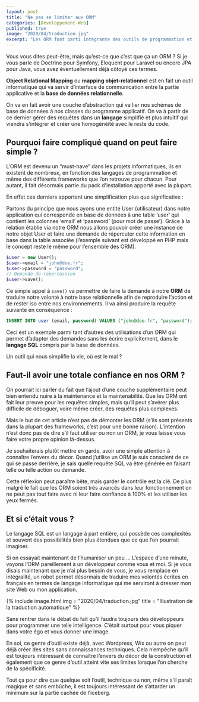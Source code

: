 ```yaml
---
layout: post
title: "Ne pas se limiter aux ORM"
categories: [Développement-Web]
published: true
image: "2020/04/traduction.jpg"
excerpt: "Les ORM font parti intégrante des outils de programmation et gèrent la communication avec la base de données. On peut donc avoir une confiance aveugle en eux ?"
--- 
```


Vous vous dites peut-être, mais qu’est-ce que c’est que ça un ORM ? 
Si je vous parle de Doctrine pour Symfony, Eloquent pour Laravel ou encore JPA pour Java, vous avez éventuellement déjà côtoyé ces termes. 

**Object Relational Mapping** ou **mapping objet-relationnel** est en fait un outil informatique qui va servir d’interface de communication entre la partie applicative et la **base de données relationnelle**. 

On va en fait avoir une couche d’abstraction qui va lier nos schémas de base de données à nos classes du programme applicatif. On va à partir de ce dernier gérer des requêtes dans un **langage** simplifié et plus intuitif qui viendra s’intégrer et créer une homogénéité avec le reste du code. 

## Pourquoi faire compliqué quand on peut faire simple ? 

L’ORM est devenu un “must-have” dans les projets informatiques, ils en existent de nombreux, en fonction des langages de programmation et même des différents frameworks que l’on retrouve pour chacun. Pour autant, il fait désormais partie du pack d'installation apporté avec la plupart. 

En effet ces derniers apportent une simplification plus que significative : 

Partons du principe que nous ayons une entité User (utilisateur) dans notre application qui corresponde en base de données à une table ‘user’ qui contient les colonnes ‘email’ et ‘password’ (pour mot de passe’). Grâce à la relation établie via notre ORM nous allons pouvoir créer une instance de notre objet User et faire une demande de répercuter cette information en base dans la table associée (l’exemple suivant est développé en PHP mais le concept reste le même pour l’ensemble des ORM).

```php
$user = new User();
$user->email = "john@doe.fr";
$user->password = "password";
// Demande de répercussion 
$user->save();
```
Ce simple appel à `save()` va permettre de faire la demande à notre **ORM** de traduire notre volonté à notre base relationnelle afin de reproduire l’action et de rester iso entre nos environnements. Il va ainsi produire la requête suivante en conséquence :

```sql
INSERT INTO user (email, password) VALUES ("john@doe.fr", "password");
```
Ceci est un exemple parmi tant d’autres des utilisations d’un ORM qui permet d’adapter des demandes sans les écrire explicitement, dans le **langage SQL** compris par la base de données. 

Un outil qui nous simplifie la vie, où est le mal ? 

## Faut-il avoir une totale confiance en nos ORM  ?

On pourrait ici parler du fait que l’ajout d’une couche supplémentaire peut bien entendu nuire à la maintenance et la maintenabilité. Que les ORM ont fait leur preuve pour les requêtes simples, mais qu’il peut s’avérer plus difficile de déboguer, voire même créer, des requêtes plus complexes. 

Mais le but de cet article n’est pas de démonter les ORM (s’ils sont présents dans la plupart des frameworks, c’est pour une bonne raison). L’intention n’est donc pas de dire s’il faut utiliser ou non un ORM, je vous laisse vous faire votre propre opinion là-dessus. 

Je souhaiterais plutôt mettre en garde, avoir une simple attention à connaître l’envers du décor. Quand j’utilise un ORM je suis conscient de ce qui se passe derrière, je sais quelle requête SQL va être générée en faisant telle ou telle action ou demande. 

Cette réflexion peut paraître bête, mais garder le contrôle est la clé. De plus malgré le fait que les ORM soient très avancés dans leur fonctionnement on ne peut pas tout faire avec ni leur faire confiance à 100% et les utiliser les yeux fermés. 

## Et si c’était vous ? 

Le langage SQL est un langage à part entière, qui possède ces complexités et souvent des possibilités bien plus étendues que ce que l’on pourrait imaginer. 

Si on essayait maintenant de l’humaniser un peu … L’espace d’une minute, voyons l’ORM pareillement à un développeur comme vous et moi. 
Si je vous disais maintenant que je n’ai plus besoin de vous, je vous remplace en intégralité, un robot permet désormais de traduire mes volontés écrites en français en termes de langage informatique qui me serviront à dresser mon site Web ou mon application. 

{% include image.html img = "2020/04/traduction.jpg" title = "Illustration de la traduction automatique" %}

Sans rentrer dans le débat du fait qu’il faudra toujours des développeurs pour programmer une telle intelligence. C’était surtout pour vous piquer dans votre égo et vous donner une image. 

En soi, ce genre d’outil existe déjà, avec Wordpress, Wix ou autre on peut déjà créer des sites sans connaissances techniques. Cela n’empêche qu’il est toujours intéressant de connaître l’envers du décor de la construction et également que ce genre d’outil atteint vite ses limites lorsque l’on cherche de la spécificité. 

Tout ça pour dire que quelque soit l’outil, technique ou non, même s'il paraît magique et sans embûche, il est toujours intéressant de s’attarder un minimum sur la partie cachée de l’iceberg. 
  

